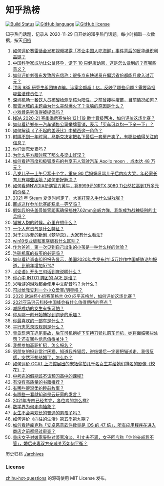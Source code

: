 # 知乎热榜
[![Build Status](https://github.com/ToWeLong/zhihu-hot-questions/workflows/CI/badge.svg)](https://github.com/ToWeLong/zhihu-hot-questions/actions)
[![GitHub language](https://img.shields.io/badge/language-golang-orange.svg)](https://golang.org/)
[![GitHub license](https://img.shields.io/github/license/ToWeLong/zhihu-hot-questions)](https://github.com/ToWeLong/zhihu-hot-questions/blob/main/LICENSE)

知乎热门话题，记录从 2020-11-29 日开始的知乎热门话题。每小时抓取一次数据，按天[归档](./archives)

<!-- BEGIN -->

1. [如何评价赛雷话金发布视频揭露「不让中国人吃海鲜」事件背后的反华组织利益链？](https://www.zhihu.com/question/465827983)
1. [中国科学家成功让公鼠怀孕，诞下 10 只健康幼崽，这是怎么做到的？有哪些意义？](https://www.zhihu.com/question/465862552)
1. [如何评价刘强东发致股东信称：很多京东快递员在偏远省份都能月收入过万元？](https://www.zhihu.com/question/465738678)
1. [顶级 985 研究生组团搞诈骗，涉案金额超 1 亿，反映了哪些问题？需要承担哪些法律责任？](https://www.zhihu.com/question/465557339)
1. [深圳机场一餐饮人员核酸检测复核为阳性，之前曾接种疫苗，目前情况如何？](https://www.zhihu.com/question/465742318)
1. [蜜雪冰城的主题曲为什么突然爆火了？洗脑的原因是什么？](https://www.zhihu.com/question/464996660)
1. [小戏骨系列值得被提倡吗？](https://www.zhihu.com/question/354286546)
1. [NBA 2020-21 赛季季后赛快船 131:119 爵士晋级西决，如何评价这场比赛？](https://www.zhihu.com/question/465889198)
1. [如何看待郑州一汽车销售公司举牌营销，表示「买车可以抱一下亲一下」？](https://www.zhihu.com/question/465898157)
1. [如何解读《了不起的盖茨比》中黛西这一角色？](https://www.zhihu.com/question/464349748)
1. [时隔不到一年时间，马斯克决定把名下最后一套房产卖了，有哪些值得关注的信息？](https://www.zhihu.com/question/465124442)
1. [你们谈恋爱累吗？](https://www.zhihu.com/question/399471584)
1. [为什么平方腊时死了那么多梁山好汉？](https://www.zhihu.com/question/459476694)
1. [如何看待百度和极狐发布的共享无人驾驶汽车 Apollo moon ，成本达 48 万元？](https://www.zhihu.com/question/465491193)
1. [八岁儿子一上午只写十个字，重庆 90 后妈妈吼骂儿子后内疚大哭，年轻家长育儿有哪些困境？如何更好解决？](https://www.zhihu.com/question/465723069)
1. [如何看待NVIDIA扮演官方黄牛，将8999元的RTX 3080 Ti公然拉高到1万多元的价格？](https://www.zhihu.com/question/465351692)
1. [2021 年 Steam 夏促时间定了，大家打算入手什么游戏呢？](https://www.zhihu.com/question/456973633)
1. [画成这样参加比赛能稳拿一等奖吗？](https://www.zhihu.com/question/460339045)
1. [假如我的头盖骨能零距离确保挡住7.62mm全威力弹，我能成为战神级别的士兵吗？](https://www.zhihu.com/question/444459120)
1. [猫被人抱的时候，心里在想什么？](https://www.zhihu.com/question/463390158)
1. [一个人有贵气是什么特征？](https://www.zhihu.com/question/61071183)
1. [对于刘亦菲的新剧《梦华录》，大家有什么看法?](https://www.zhihu.com/question/463716425)
1. [win10专业版和家庭版有什么区别？](https://www.zhihu.com/question/51633999)
1. [作为爸爸，第一次见到自己出生的小孩是一种什么样的体验？](https://www.zhihu.com/question/352453251)
1. [洗碗机真的有买的必要吗？](https://www.zhihu.com/question/460686191)
1. [如何看待调查组织报告显示，美国2020年共发布约1.5万炒作中国威胁论的报道，比前年增加57%?](https://www.zhihu.com/question/465877952)
1. [《论语》开头三句话到底说明什么？](https://www.zhihu.com/question/458542584)
1. [你心中 INTO1 男团的 ACE 是谁？](https://www.zhihu.com/question/457313739)
1. [米哈游的游戏都会使用中文配音吗？为什么？](https://www.zhihu.com/question/464834809)
1. [可以给我安利一个小众爱豆/明星吗？](https://www.zhihu.com/question/465614095)
1. [2020 欧洲杯小组赛英格兰 0:0 闷平苏格兰，如何评价这场比赛？](https://www.zhihu.com/question/465869044)
1. [2021亚马逊云科技中国峰会有什么值得期待的亮点？](https://www.zhihu.com/question/465722407)
1. [减肥成功的女生有多可怕？](https://www.zhihu.com/question/286406704)
1. [你从哪一刻开始捕捉到跑步的乐趣？](https://www.zhihu.com/question/465706482)
1. [你最喜欢的一部车是什么？](https://www.zhihu.com/question/433083128)
1. [平行志愿录取规则是什么？](https://www.zhihu.com/question/329519343)
1. [青岛现两车追尾事故，后车司机抱娃下车持刀猛扎前车司机，她将面临哪些处罚？还有哪些信息值得关注？](https://www.zhihu.com/question/465539331)
1. [我想参加高职扩招，怎么报名？](https://www.zhihu.com/question/458784955)
1. [男朋友的妈非常讨厌猫，知道我养猫后，说结婚后一定要把猫送走，我很反感，突然不想结婚了，怎么办？](https://www.zhihu.com/question/458232041)
1. [如何评价 OCAT 上海馆展出的宋拓偷拍几千名女生并给她们排名的影像《校花》？](https://www.zhihu.com/question/464804506)
1. [中考完的假期该不该预习高中的课程?](https://www.zhihu.com/question/465192310)
1. [有没有高质量的书籍推荐？](https://www.zhihu.com/question/458685685)
1. [有哪些很温柔的睡前故事？](https://www.zhihu.com/question/412080562)
1. [有哪些一看就知道是云玩家的发言？](https://www.zhihu.com/question/458895664)
1. [2021年专四已经考完，各位考的怎么样?](https://www.zhihu.com/question/465911645)
1. [数学界为何走向抽象？](https://www.zhihu.com/question/389083941)
1. [女生不会喜欢长的普通的男孩子吗？](https://www.zhihu.com/question/463537285)
1. [如何评价《向往的生活》第五季第九期？](https://www.zhihu.com/question/465821181)
1. [如何看待库克称「安卓恶意软件数量是 iOS 的 47 倍」，所有应用程序在进入商店之前都经过审查？](https://www.zhihu.com/question/465597634)
1. [重庆女子对娘家妥贴对婆家冷淡，引丈夫不满，女子回应称「你的亲戚我不管」，婚后夫妻双方亲戚关系如何平衡？](https://www.zhihu.com/question/465303509)

<!-- END -->

历史归档 [./archives](./archives)


### License
[zhihu-hot-questions](https://github.com/towelong/zhihu-hot-questions) 的源码使用 MIT License 发布。